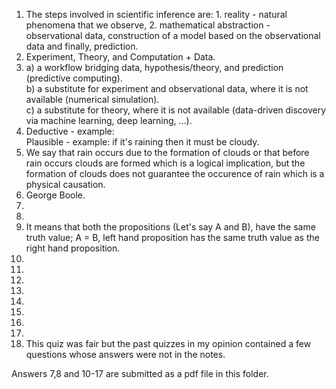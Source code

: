 1. The steps involved in scientific inference are: 1. reality - natural phenomena that we observe, 2. mathematical abstraction - observational data, construction of a model based on the observational data and finally, prediction.  
2. Experiment, Theory, and Computation + Data.  
3. a) a workflow bridging data, hypothesis/theory, and prediction (predictive computing).  
   b) a substitute for experiment and observational data, where it is not available (numerical simulation).  
   c) a substitute for theory, where it is not available (data-driven discovery via machine learning, deep learning, …).
4. Deductive - example:  
   Plausible - example: if it's raining then it must be cloudy.
5. We say that rain occurs due to the formation of clouds or that before rain occurs clouds are formed which is a logical implication, but the formation of clouds does not
guarantee the occurence of rain which is a physical causation.
6. George Boole.
7.   
8.   
9. It means that both the propositions (Let's say A and B), have the same truth value; A = B, left hand proposition has the same truth value as the right hand proposition.
10. 
11. 
12. 
13. 
14. 
15. 
16. 
17. 
18. This quiz was fair but the past quizzes in my opinion contained a few questions whose answers were not in the notes.

Answers 7,8 and 10-17 are submitted as a pdf file in this folder.  
